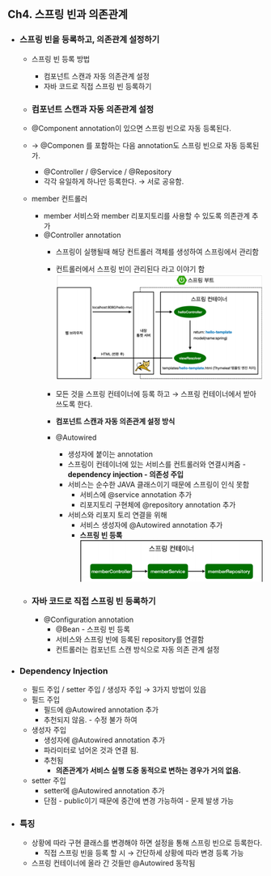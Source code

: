 ## Ch4. 스프링 빈과 의존관계
- ### 스프링 빈을 등록하고, 의존관계 설정하기
    - 스프링 빈 등록 방법 
        - 컴포넌트 스캔과 자동 의존관계 설정
        - 자바 코드로 직접 스프링 빈 등록하기
    - ### 컴포넌트 스캔과 자동 의존관계 설정 
    - @Component annotation이 있으면 스프링 빈으로 자동 등록된다.
    - → @Componen 를 포함하는 다음 annotation도 스프링 빈으로 자동 등록된가.
        - @Controller / @Service / @Repository
        - 각각 유일하게 하나만 등록한다. → 서로 공유함.
    - member 컨트롤러 
        - member 서비스와 member 리포지토리를 사용할 수 있도록 의존관계 추가
        - @Controller annotation
            - 스프링이 실행될때 해당 컨트롤러 객체를 생성하여 스프링에서 관리함
            - 컨트롤러에서 스프링 빈이 관리된다 라고 이야기 함
![](img4-1.png)
            
            - 모든 것을 스프링 컨테이너에 등록 하고 → 스프링 컨테이너에서 받아 쓰도록 한다.
            - **컴포넌트 스캔과 자동 의존관계 설정 방식**
            - @Autowired
                 - 생성자에 붙이는 annotation
                 -  스프링이 컨테이너에 있는 서비스를 컨트롤러와 연결시켜줌 - **dependency injection - 의존성 주입**
                 - 서비스는 순수한 JAVA 클래스이기 때문에 스프링이 인식 못함
                     - 서비스에 @service annotation 추가
                     - 리포지토리 구현체에 @repository annotation 추가
                 - 서비스와 리포지 토리 연결을 위해 
                     - 서비스 생성자에 @Autowired annotation 추가
                     - **스프링 빈 등록**
![](img4-2.png)

    - ### 자바 코드로 직접 스프링 빈 등록하기
        - @Configuration annotation
            - @Bean - 스프링 빈 등록
            - 서비스와 스프링 빈에 등록된 repository를 연결함
            - 컨트롤러는 컴포넌트 스캔 방식으로 자동 의존 관계 설정
            
- ### Dependency Injection
    - 필드 주입 / setter 주입 / 생성자 주입 → 3가지 방법이 있읍
    - 필드 주입
        - 필드에 @Autowired annotation 추가
        - 추천되지 않음. - 수정 불가 하여
    - 생성자 주입
        - 생성자에 @Autowired annotation 추가
        - 파라미터로 넘어온 것과 연결 됨.
        - 추천됨
            - **의존관계가 서비스 실행 도중 동적으로 변하는 경우가 거의 없음.**
    - setter 주입
        - setter에 @Autowired annotation 추가
        - 단점 - public이기 때문에 중간에 변경 가능하여 - 문제 발생 가능
        
- ### 특징
    - 상황에 따라 구현 클래스를 변경해야 하면 설정을 통해 스프링 빈으로 등록한다.
        - 직접 스프링 빈을 등록 할 시 → 간단하세 상황에 따라 변경 등록 가능
    - 스프링 컨테이너에 올라 간 것들만 @Autowired 동작됨
